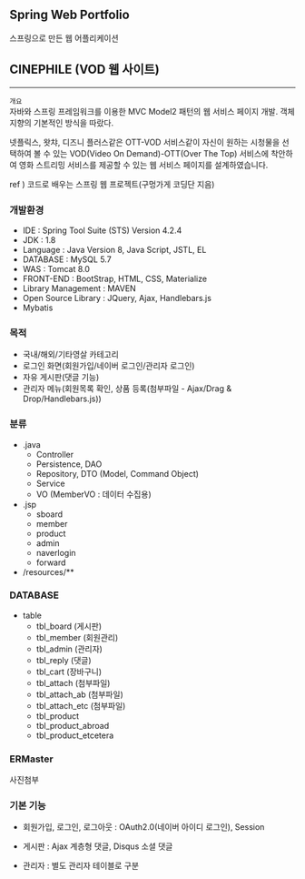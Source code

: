 ## Spring Web Portfolio
스프링으로 만든 웹 어플리케이션

## CINEPHILE (VOD 웹 사이트)
---

`개요`<br>
자바와 스프링 프레임워크를 이용한 MVC Model2 패턴의 웹 서비스 페이지 개발.
객체지향의 기본적인 방식을 따랐다.

넷플릭스, 왓챠, 디즈니 플러스같은 OTT-VOD 서비스같이
자신이 원하는 시청물을 선택하여 볼 수 있는 VOD(Video On Demand)-OTT(Over The Top)
서비스에 착안하여 영화 스트리밍 서비스를 제공할 수 있는 웹 서비스 페이지를 설계하였습니다.

ref ) 코드로 배우는 스프링 웹 프로젝트(구멍가게 코딩단 지음)

### 개발환경
- IDE : Spring Tool Suite (STS) Version 4.2.4
- JDK : 1.8
- Language : Java Version 8, Java Script, JSTL, EL
- DATABASE : MySQL 5.7
- WAS : Tomcat 8.0
- FRONT-END : BootStrap, HTML, CSS, Materialize
- Library Management : MAVEN
- Open Source Library : JQuery, Ajax, Handlebars.js
- Mybatis

### 목적
- 국내/해외/기타영살 카테고리
- 로그인 화면(회원가입/네이버 로그인/관리자 로그인)
- 자유 게시판(댓글 기능)
- 관리자 메뉴(회원목록 확인, 상품 등록(첨부파일 - Ajax/Drag & Drop/Handlebars.js))

### 분류
- .java
  - Controller
  - Persistence, DAO
  - Repository, DTO (Model, Command Object)
  - Service
  - VO (MemberVO : 데이터 수집용)
- .jsp
  - sboard
  - member
  - product
  - admin
  - naverlogin
  - forward
- /resources/**

### DATABASE
- table
  - tbl_board (게시판)
  - tbl_member (회원관리)
  - tbl_admin (관리자)
  - tbl_reply (댓글)
  - tbl_cart (장바구니)
  - tbl_attach (첨부파일)
  - tbl_attach_ab (첨부파일)
  - tbl_attach_etc (첨부파일)
  - tbl_product
  - tbl_product_abroad
  - tbl_product_etcetera
  
### ERMaster

사진첨부

### 기본 기능

- 회원가입, 로그인, 로그아웃 : OAuth2.0(네이버 아이디 로그인), Session

- 게시판 : Ajax 계층형 댓글, Disqus 소셜 댓글

- 관리자 : 별도 관리자 테이블로 구분
